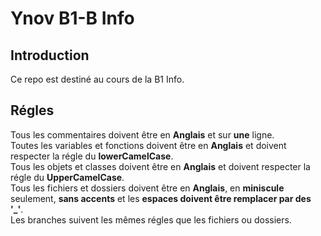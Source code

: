 # Ynov B1-B Info
## Introduction
Ce repo est destiné au cours de la B1 Info.  

## Régles
Tous les commentaires doivent être en **Anglais** et sur **une** ligne.  
Toutes les variables et fonctions doivent être en **Anglais** et doivent respecter la régle du **lowerCamelCase**.  
Tous les objets et classes doivent être en **Anglais** et doivent respecter la régle du **UpperCamelCase**.  
Tous les fichiers et dossiers doivent être en **Anglais**, en **miniscule** seulement, **sans accents** et les **espaces doivent être remplacer par des '\_'**.  
Les branches suivent les mêmes régles que les fichiers ou dossiers.  